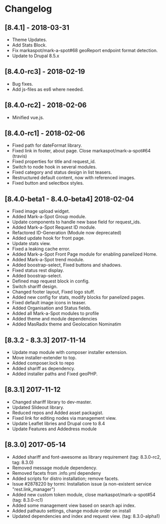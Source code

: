 
# Changelog

## [8.4.1] - 2018-03-31

- Theme Updates.
- Add Stats Block.
- Fix markaspot/mark-a-spot#68 geoReport endpoint format detection.
- Update to Drupal 8.5.x

## [8.4.0-rc3] - 2018-02-19

- Bug fixes.
- Add js-files as es6 where needed.


## [8.4.0-rc2] - 2018-02-06

- Minified vue.js.

## [8.4.0-rc1] - 2018-02-06

- Fixed path for dateFormat library.
- Fixed link in footer, about page. Close markaspot/mark-a-spot#64 (travis)
- Fixed properties for title and request_id.
- Switch to node hook in several modules.
- Fixed category and status design in list teasers.
- Restructured default content, now with referenced images.
- Fixed button and selectbox styles.

## [8.4.0-beta1 - 8.4.0-beta4] 2018-02-04

- Fixed image upload widget.
- Added Mark-a-Spot Group module.
- Update components to handle new base field for request_ids.
- Added Mark-a-Spot Request ID module.
- Refactored ID-Generation (Module now deprecated)
- Added update hook for front page.
- Update stats view.
- Fixed a leaking cache error.
- Added Mark-a-Spot Front Page module for enabling panelized Home.
- Added Mark-a-Spot trend module.
- Added boostrap-select, Fixed buttons and shadows.
- Fixed status rest display.
- Added boostrap-select.
- Defined map request block in config.
- Switch shariff design.
- Changed footer layout, Fixed logo stuff.
- Added new config for stats, modify blocks for panelized pages.
- Fixed default image icons in teaser.
- Added Organisation and Status fields.
- Added all Mark-a-Spot modules to profile
- Added theme and module dependencies
- Added MasRadix theme and Geolocation Nominatim

## [8.3.2 - 8.3.3] 2017-11-14

- Update map module with composer installer extension.
- Move installer-extender to top.
- Added composer.lock to repo
- Added shariff as dependency.
- Added installer paths and Fixed geoPHP.

## [8.3.1] 2017-11-12

- Changed shariff library to dev-master.
- Updated Slideout library.
- Reduced repos and Added asset packagist.
- Fixed link for editing nodes via management view.
- Update Leaflet libries and Drupal core to 8.4
- Update Features and Addedress module

## [8.3.0] 2017-05-14

- Added shariff and font-awesome as library requirement (tag: 8.3.0-rc2, tag: 8.3.0)
- Removed message module dependency.
- Removed facets from .info.yml dependeny
- Added scripts for distro installation; remove facets.
- Issue #2878220 by tormi: Installation issue (a non-existent service "rest.link_manager")
- Added new custom token module, close markaspot/mark-a-spot#54 (tag: 8.3.0-rc1)
- Added some management view based on search api index.
- Added pathauto settings, change module order on install
- Updated dependencies and index and request view. (tag: 8.3.0-alpha1)
